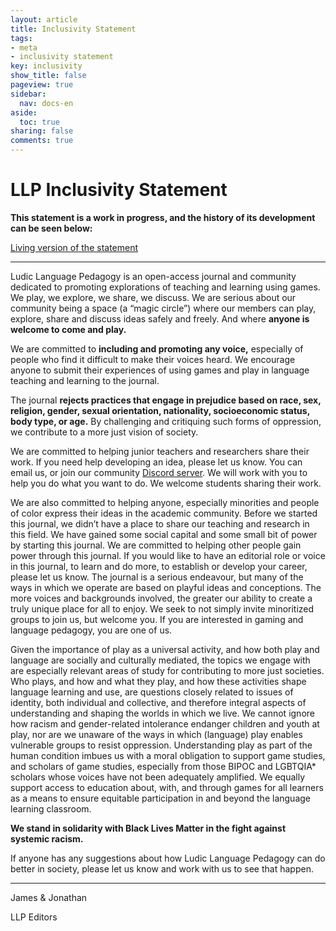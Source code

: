 ```yaml
---
layout: article
title: Inclusivity Statement
tags:
- meta
- inclusivity statement
key: inclusivity
show_title: false
pageview: true
sidebar:
  nav: docs-en
aside:
  toc: true
sharing: false
comments: true
---
```


# LLP Inclusivity Statement

**This statement is a work in progress, and the history of its development can be seen below:**

<a class="button button--success button--rounded button--lg" href="https://docs.google.com/document/d/1Gto9A7xWC-cHuC4d2UDk6U3SN_cHo4IRmfZkxWg6Z_w/edit?usp=sharing"><i class="fa fa-file-text"></i> Living version of the statement </a>

---

Ludic Language Pedagogy is an open-access journal and community dedicated to promoting explorations of teaching and learning using games. We play, we explore, we share, we discuss. We are serious about our community being a space (a “magic circle”) where our members can play, explore, share and discuss ideas safely and freely. And where **anyone is welcome to come and play.**

We are committed to **including and promoting any voice,** especially of people who find it difficult to make their voices heard. We encourage anyone to submit their experiences of using games and play in language teaching and learning to the journal.

The journal **rejects practices that engage in prejudice based on race, sex, religion, gender, sexual orientation, nationality, socioeconomic status, body type, or age.** By challenging and critiquing such forms of oppression, we contribute to a more just vision of society.

We are committed to helping junior teachers and researchers share their work. If you need help developing an idea, please let us know. You can email us, or join our community [Discord server](https://discord.gg/je9QZsnntf). We will work with you to help you do what you want to do. We welcome students sharing their work.

We are also committed to helping anyone, especially minorities and people of color express their ideas in the academic community. Before we started this journal, we didn’t have a place to share our teaching and research in this field. We have gained some social capital and some small bit of power by starting this journal. We are committed to helping other people gain power through this journal. If you would like to have an editorial role or voice in this journal, to learn and do more, to establish or develop your career, please let us know. The journal is a serious endeavour, but many of the ways in which we operate are based on playful ideas and conceptions. The more voices and backgrounds involved, the greater our ability to create a truly unique place for all to enjoy. We seek to not simply invite minoritized groups to join us, but welcome you. If you are interested in gaming and language pedagogy, you are one of us.

Given the importance of play as a universal activity, and how both play and language are socially and culturally mediated, the topics we engage with are especially relevant areas of study for contributing to more just societies. Who plays, and how and what they play, and how these activities shape language learning and use, are questions closely related to issues of identity, both individual and collective, and therefore integral aspects of understanding and shaping the worlds in which we live. We cannot ignore how racism and gender-related intolerance endanger children and youth at play, nor are we unaware of the ways in which (language) play enables vulnerable groups to resist oppression. Understanding play as part of the human condition imbues us with a moral obligation to support game studies, and scholars of game studies, especially from those BIPOC and LGBTQIA* scholars whose voices have not been adequately amplified. We equally support access to education about, with, and through games for all learners as a means to ensure equitable participation in and beyond the language learning classroom.

**We stand in solidarity with Black Lives Matter in the fight against systemic racism.**

If anyone has any suggestions about how Ludic Language Pedagogy can do better in society, please let us know and work with us to see that happen.

---
James & Jonathan

LLP Editors
